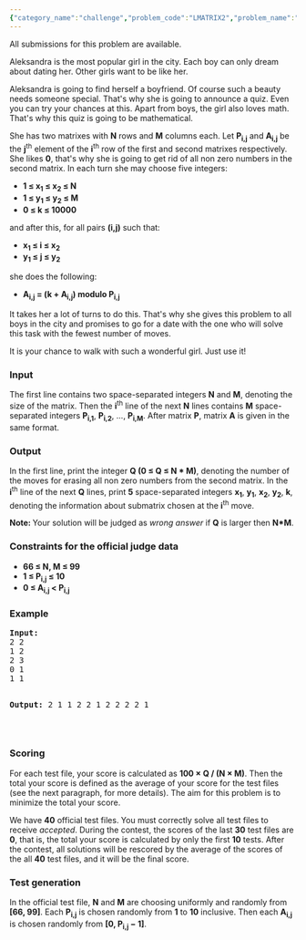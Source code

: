 ```yaml
---
{"category_name":"challenge","problem_code":"LMATRIX2","problem_name":"Make It Zero 2","languages_supported":{"0":"C","1":"CPP14","2":"JAVA","3":"PYTH","4":"PYTH 3.5","5":"CS2","6":"PAS fpc","7":"PAS gpc","8":"RUBY","9":"PHP","10":"GO","11":"NODEJS","12":"HASK","13":"SCALA","14":"D","15":"PERL","16":"FORT","17":"WSPC","18":"ADA","19":"CAML","20":"ICK","21":"BF","22":"ASM","23":"CLPS","24":"PRLG","25":"ICON","26":"SCM qobi","27":"PIKE","28":"ST","29":"NICE","30":"LUA","31":"BASH","32":"NEM","33":"LISP sbcl","34":"LISP clisp","35":"SCM guile","36":"JS","37":"ERL","38":"TCL","39":"PERL6","40":"TEXT","41":"CLOJ","42":"FS"},"max_timelimit":1,"source_sizelimit":50000,"problem_author":"ballon_ziq","problem_tester":"laycurse","date_added":"9-02-2014","tags":{"0":"ballon_ziq","1":"challenge","2":"feb14"},"editorial_url":"http://discuss.codechef.com/problems/LMATRIX2","time":{"view_start_date":1392629400,"submit_start_date":1392629400,"visible_start_date":1392629400,"end_date":1735669800},"is_direct_submittable":false,"layout":"problem"}
---
```

<span class="solution-visible-txt">All submissions for this problem are available.</span><p>Aleksandra is the most popular girl in the city. Each boy can only dream about dating her. Other girls want to be like her.</p>
<p>Aleksandra is going to find herself a boyfriend. Of course such a beauty needs someone special. That's why she is going to announce a quiz. Even you can try your chances at this. Apart from boys, the girl also loves math. That's why this quiz is going to be mathematical.</p>
<p>She has two matrixes with <b>N</b> rows and <b>M</b> columns each. Let <b>P<sub>i,j</sub></b> and <b>A<sub>i,j</sub></b> be the <b>j</b><sup>th</sup> element of the <b>i</b><sup>th</sup> row of the first and second matrixes respectively. She likes <b>0</b>, that's why she is going to get rid of all non zero numbers in the second matrix. In each turn she may choose five integers:</p>
<ul>
<li><b>1 &le; x<sub>1</sub> &le; x<sub>2</sub> &le; N</b></li>
<li><b>1 &le; y<sub>1</sub> &le; y<sub>2</sub> &le; M</b></li>
<li><b>0 &le; k &le; 10000</b></li>
</ul>
<p>and after this, for all pairs <b>(i,j)</b> such that:</p>
<ul>
<li><b>x<sub>1</sub> &le; i &le; x<sub>2</sub></b></li>
<li><b>y<sub>1</sub> &le; j &le; y<sub>2</sub></b></li>
</ul>
<p>she does the following:</p>
<ul>
<li><b>A<sub>i,j</sub> = (k + A<sub>i,j</sub>) modulo P<sub>i,j</sub></b></li>
</ul>
<p>It takes her a lot of turns to do this. That's why she gives this problem to all boys in the city and promises to go for a date with the one who will solve this task with the fewest number of moves.</p>
<p>It is your chance to walk with such a wonderful girl. Just use it!</p>
<h3>Input</h3>
<p>The first line contains two space-separated integers <b>N</b> and <b>M</b>, denoting the size of the matrix. Then the <b>i</b><sup>th</sup> line of the next <b>N</b> lines contains <b>M</b> space-separated integers <b>P<sub>i,1</sub></b>, <b>P<sub>i,2</sub></b>, ..., <b>P<sub>i,M</sub></b>. After matrix <b>P</b>, matrix <b>A</b> is given in the same format.</p>
<h3>Output</h3>
<p>In the first line, print the integer <b>Q (0 &le; Q &le; N * M)</b>, denoting the number of the moves for erasing all non zero numbers from the second matrix. In the <b>i</b><sup>th</sup> line of the next <b>Q</b> lines, print <b>5</b> space-separated integers <b>x<sub>1</sub></b>, <b>y<sub>1</sub></b>, <b>x<sub>2</sub></b>, <b>y<sub>2</sub></b>, <b>k</b>, denoting the information about submatrix chosen at the <b>i</b><sup>th</sup> move.</p>
<p><b>Note: </b>Your solution will be judged as <i>wrong answer</i> if <b>Q</b> is larger then <b>N*M</b>.</p>
<h3>Constraints for the official judge data</h3>
<ul>
<li><b>66 &le; N, M &le; 99</b></li>
<li><b>1 &le; P<sub>i,j</sub> &le; 10 </b></li>
<li><b>0 &le; A<sub>i,j</sub> &lt; P<sub>i,j</sub> </b></li>
</ul>
<h3>Example</h3>
<pre>
<b>Input:</b>
2 2
1 2
2 3
0 1
1 1

<b>Output:</b>
2
1 1 2 2 1
2 2 2 2 1

</pre><h3>Scoring</h3>
<p>For each test file, your score is calculated as <b>100 &times; Q / (N &times; M)</b>. Then the total your score is defined as the average of your score for the test files (see the next paragraph, for more details). The aim for this problem is to minimize the total your score.</p>
<p>We have <b>40</b> official test files. You must correctly solve all test files to receive <i>accepted</i>. During the contest, the scores of the last <b>30</b> test files are <b>0</b>, that is, the total your score is calculated by only  the first <b>10</b> tests. After the contest, all solutions will be rescored by the average of the scores of the all <b>40</b> test files, and it will be the final score.</p>
<h3>Test generation</h3>
<p>In the official test file, <b>N</b> and <b>M</b> are choosing uniformly and randomly from <b>[66, 99]</b>. Each <b>P<sub>i,j</sub></b> is chosen randomly from <b>1</b> to <b>10</b> inclusive. Then each <b>A<sub>i,j</sub></b> is chosen randomly from <b>[0, P<sub>i,j</sub> &minus; 1]</b>.</p>
